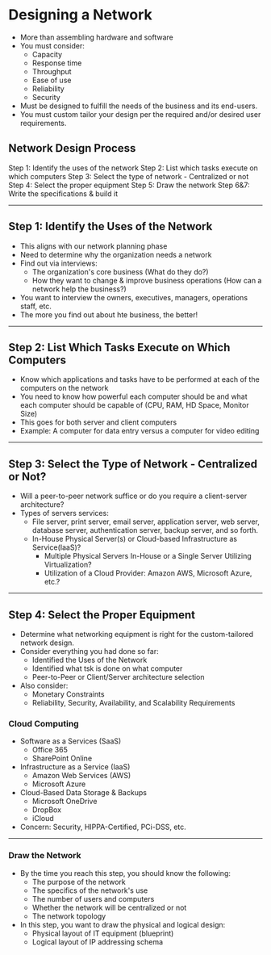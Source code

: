 # Designing a Network

- More than assembling hardware and software
- You must consider:
  - Capacity
  - Response time
  - Throughput
  - Ease of use
  - Reliability
  - Security
- Must be designed to fulfill the needs of the business and its end-users.
- You must custom tailor your design per the required and/or desired user requirements.

## Network Design Process

Step 1: Identify the uses of the network
Step 2: List which tasks execute on which computers
Step 3: Select the type of network - Centralized or not
Step 4: Select the proper equipment
Step 5: Draw the network
Step 6&7: Write the specifications & build it

---

## Step 1: Identify the Uses of the Network

- This aligns with our network planning phase
- Need to determine why the organization needs a network
- Find out via interviews:
  - The organization's core business (What do they do?)
  - How they want to change & improve business operations (How can a network help the business?)
- You want to interview the owners, executives, managers, operations staff, etc.
- The more you find out about hte business, the better!

---

## Step 2: List Which Tasks Execute on Which Computers

- Know which applications and tasks have to be performed at each of the computers on the network
- You need to know how powerful each computer should be and what each computer should be capable of (CPU, RAM, HD Space, Monitor Size)
- This goes for both server and client computers
- Example: A computer for data entry versus a computer for video editing

---

## Step 3: Select the Type of Network - Centralized or Not?

- Will a peer-to-peer network suffice or do you require a client-server architecture?
- Types of servers services:
  - File server, print server, email server, application server, web server, database server, authentication server, backup server, and so forth.
  - In-House Physical Server(s) or Cloud-based Infrastructure as Service(IaaS)?
    - Multiple Physical Servers In-House or a Single Server Utilizing Virtualization?
    - Utilization of a Cloud Provider: Amazon AWS, Microsoft Azure, etc.?

---

## Step 4: Select the Proper Equipment

- Determine what networking equipment is right for the custom-tailored network design.
- Consider everything you had done so far:
  - Identified the Uses of the Network
  - Identified what tsk is done on what computer
  - Peer-to-Peer or Client/Server architecture selection
- Also consider:
  - Monetary Constraints
  - Reliability, Security, Availability, and Scalability Requirements

### Cloud Computing

- Software as a Services (SaaS)
  - Office 365
  - SharePoint Online
- Infrastructure as a Service (IaaS)
  - Amazon Web Services (AWS)
  - Microsoft Azure
- Cloud-Based Data Storage & Backups
  - Microsoft OneDrive
  - DropBox
  - iCloud
- Concern: Security, HIPPA-Certified, PCi-DSS, etc.

---

### Draw the Network

- By the time you reach this step, you should know the following:
  - The purpose of the network
  - The specifics of the network's use
  - The number of users and computers
  - Whether the network will be centralized or not
  - The network topology
- In this step, you want to draw the physical and logical design:
  - Physical layout of IT equipment (blueprint)
  - Logical layout of IP addressing schema
